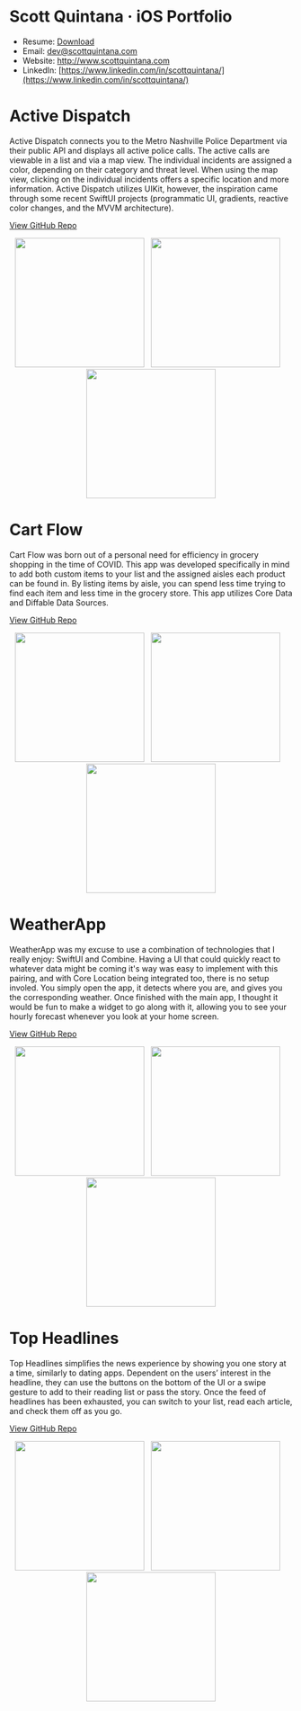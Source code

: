 # Scott Quintana · iOS Portfolio
- Resume: [Download](https://scottquintana.com/resume.pdf)
- Email: dev@scottquintana.com
- Website: http://www.scottquintana.com
- LinkedIn: [https://www.linkedin.com/in/scottquintana/](https://www.linkedin.com/in/scottquintana/)
#
# Active Dispatch
Active Dispatch connects you to the Metro Nashville Police Department via their public API and displays all active police calls. The active calls are viewable in a list and via a map view. The individual incidents are assigned a color, depending on their category and threat level. When using the map view, clicking on the individual incidents offers a specific location and more information. Active Dispatch utilizes UIKit, however, the inspiration came through some recent SwiftUI projects (programmatic UI, gradients, reactive color changes, and the MVVM architecture).

<a href="https://github.com/scottquintana/NashvilleActiveDispatch">View GitHub Repo</a>
<p align="center">
<img src="img/screenshots/activedispatch1.png" width="230">&nbsp;&nbsp;&nbsp;<img src="img/screenshots/activedispatch2.png" width="230">&nbsp;&nbsp;&nbsp;<img src="img/screenshots/activedispatch3.png" width="230">
</p>

# Cart Flow
Cart Flow was born out of a personal need for efficiency in grocery shopping in the time of COVID. This app was developed specifically in mind to add both custom items to your list and the assigned aisles each product can be found in. By listing items by aisle, you can spend less time trying to find each item and less time in the grocery store. This app utilizes Core Data and Diffable Data Sources.

<a href="https://github.com/scottquintana/CartFlow">View GitHub Repo</a>
<p align="center">
<img src="img/screenshots/cartflow1.png" width="230">&nbsp;&nbsp;&nbsp;<img src="img/screenshots/cartflow2.png" width="230">&nbsp;&nbsp;&nbsp;<img src="img/screenshots/cartflow3.png" width="230">
</p>

# WeatherApp
WeatherApp was my excuse to use a combination of technologies that I really enjoy: SwiftUI and Combine. Having a UI that could quickly react to whatever data might be coming it's way was easy to implement with this pairing, and with Core Location being integrated too, there is no setup involed. You simply open the app, it detects where you are, and gives you the corresponding weather. Once finished with the main app, I thought it would be fun to make a widget to go along with it, allowing you to see your hourly forecast whenever you look at your home screen.

<a href="https://github.com/scottquintana/WeatherApp-SwiftUI">View GitHub Repo</a>
<p align="center">
<img src="img/screenshots/weatherapp1.png" width="230">&nbsp;&nbsp;&nbsp;<img src="img/screenshots/weatherapp2.png" width="230">&nbsp;&nbsp;&nbsp;<img src="img/screenshots/weatherapp3.png" width="230">
</p>

# Top Headlines
Top Headlines simplifies the news experience by showing you one story at a time, similarly to dating apps. Dependent on the users’ interest in the headline, they can use the buttons on the bottom of the UI or a swipe gesture to add to their reading list or pass the story. Once the feed of headlines has been exhausted, you can switch to your list, read each article, and check them off as you go.

<a href="https://github.com/scottquintana/TopHeadlines">View GitHub Repo</a>
<p align="center">
<img src="img/screenshots/topheadlines1.png" width="230">&nbsp;&nbsp;&nbsp;<img src="img/screenshots/topheadlines2.png" width="230">&nbsp;&nbsp;&nbsp;<img src="img/screenshots/topheadlines3.png" width="230">
</p>
